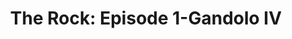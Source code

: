 ---
mission_id: rock
editorsChoice:
title: "The Rock: Episode 1-Gandolo IV"
authors: 
    - "Clayton Cameron"
date:
filename: "rock.zip"
description: "Joruus C'baoth has defected from Grand Admiral Thrawn, along with two divisions of Thrawn's troops. These are no ordinary troops though. The two divisions consist of specially trained stormtroopers, officers, and even a few Dark Jedi. Your mission is to infiltrate C'baoth's base on Gandolo IV, and find proof of a weapons system that C'baoth has found."
heroImage: "./rock1.png"
levelReplaced:	SECBASE
difficulty: yes
bm:	yes
fme: yes
wax: yes
three_do: yes
voc: yes
gmd: no
vue: yes
lfd: yes
base: "New level from scratch" 
editors: "WDFUSE 2.00 - 2.50"

---